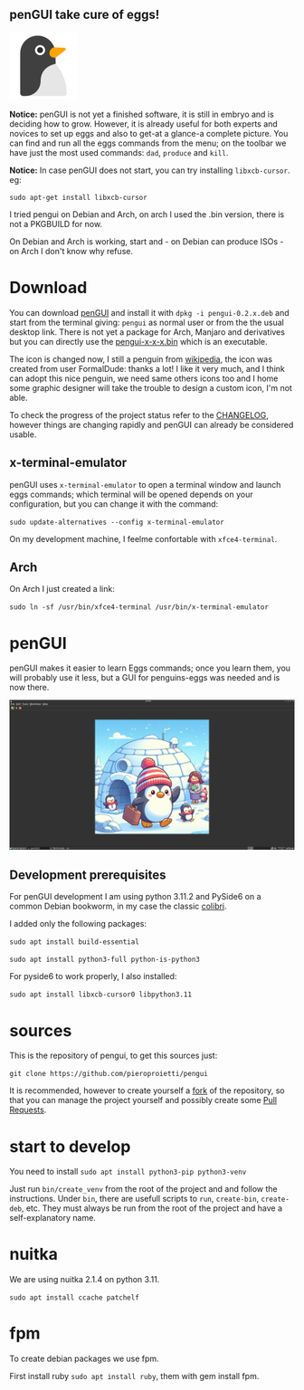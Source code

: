 ## **penGUI take cure of eggs!**
![icon](https://github.com/pieroproietti/pengui/blob/main/assets/pengui.png?raw=true)

**Notice:** penGUI is not yet a finished software, it is still in embryo and is deciding how to grow. However, it is already useful for both experts and novices to set up eggs and also to get-at a glance-a complete picture. You can find and run all the eggs commands from the menu; on the toolbar we have just the most used commands: `dad`, `produce` and `kill`.

**Notice:** In case penGUI does not start, you can try installing `libxcb-cursor`. eg:

```
sudo apt-get install libxcb-cursor
```

I tried pengui on Debian and Arch, on arch I used the .bin version, there is not a PKGBUILD for now.

On Debian and Arch is working, start and - on Debian can produce ISOs - on Arch I don't know why refuse.

# Download

You can download [penGUI](https://sourceforge.net/projects/penguins-eggs/files/penGUI/) and install it with `dpkg -i pengui-0.2.x.deb` and start from the terminal giving: `pengui` as normal user or from the the usual desktop link. There is not yet a package for Arch, Manjaro and derivatives but you can directly use the [pengui-x-x-x.bin](https://sourceforge.net/projects/penguins-eggs/files/penGUI/) which is an executable.

The icon is changed now, I still a penguin from [wikipedia](https://en.wikipedia.org/wiki/File:Penguin_icon.svg#filelinks), the icon was created from user FormalDude: thanks a lot! I like it very much, and I think can adopt this nice penguin, we need same others icons too and I home some graphic designer will take the trouble to design a custom icon, I'm not able.

To check the progress of the project status refer to the [CHANGELOG](https://github.com/pieroproietti/pengui/blob/main/CHANGELOG.md), however things are changing rapidly and penGUI can already be considered usable.

## x-terminal-emulator
penGUI uses `x-terminal-emulator` to open a terminal window and launch eggs commands; which terminal will be opened depends on your configuration, but you can change it with the command:

`sudo update-alternatives --config x-terminal-emulator`

On my development machine, I feelme confortable with `xfce4-terminal`.


## Arch
On Arch I just created a link:

`sudo ln -sf /usr/bin/xfce4-terminal /usr/bin/x-terminal-emulator`



# penGUI
penGUI makes it easier to learn Eggs commands; once you learn them, you will probably use it less, but a GUI for penguins-eggs was needed and is now there.

![icon](https://github.com/pieroproietti/pengui/blob/main/assets/penGUI.png?raw=true)

## Development prerequisites
For penGUI development I am using python 3.11.2 and PySide6 on a common Debian bookworm, in my case the classic [colibri](https://sourceforge.net/projects/penguins-eggs/files/ISOS/debian/bookworm/amd64/). 

I added only the following packages:

`sudo apt install build-essential`

`sudo apt install python3-full python-is-python3`

For pyside6 to work properly, I also installed:

`sudo apt install libxcb-cursor0 libpython3.11` 

# sources
This is the repository of pengui, to get this sources just: 

`git clone https://github.com/pieroproietti/pengui`

It is recommended, however to create yourself a [fork](https://github.com/pieroproietti/pengui/fork) of the repository, so that you can manage the project yourself and possibly create some [Pull Requests](https://github.com/pieroproietti/pengui/pulls).

# start to develop
You need to install `sudo apt install python3-pip python3-venv` 

Just run `bin/create_venv` from the root of the project and and follow the instructions. Under `bin`, there are usefull scripts to `run`, `create-bin`, `create-deb`, etc. They must always be run from the root of the project and have a self-explanatory name.

# nuitka
We are using nuitka 2.1.4 on python 3.11. 

`sudo apt install ccache patchelf`

# fpm
To create debian packages we use fpm. 

First install ruby `sudo apt install ruby`, them with gem install fpm.

